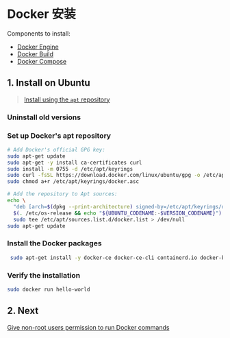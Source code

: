 # Docker 安装

Components to install:

+ [Docker Engine](https://docs.docker.com/engine/)
+ [Docker Build](https://docs.docker.com/build/)
+ [Docker Compose](https://docs.docker.com/compose/)

## 1. Install on Ubuntu

> [Install using the `apt` repository](https://docs.docker.com/engine/install/ubuntu/#install-using-the-repository)

### Uninstall old versions

### Set up Docker's apt repository

```bash
# Add Docker's official GPG key:
sudo apt-get update
sudo apt-get -y install ca-certificates curl
sudo install -m 0755 -d /etc/apt/keyrings
sudo curl -fsSL https://download.docker.com/linux/ubuntu/gpg -o /etc/apt/keyrings/docker.asc
sudo chmod a+r /etc/apt/keyrings/docker.asc

# Add the repository to Apt sources:
echo \
  "deb [arch=$(dpkg --print-architecture) signed-by=/etc/apt/keyrings/docker.asc] https://download.docker.com/linux/ubuntu \
  $(. /etc/os-release && echo "${UBUNTU_CODENAME:-$VERSION_CODENAME}") stable" | \
  sudo tee /etc/apt/sources.list.d/docker.list > /dev/null
sudo apt-get update
```

### Install the Docker packages

```bash
 sudo apt-get install -y docker-ce docker-ce-cli containerd.io docker-buildx-plugin docker-compose-plugin
```

### Verify the installation

```bash
sudo docker run hello-world
```

## 2. Next

[Give non-root users permission to run Docker commands](https://docs.docker.com/engine/install/linux-postinstall/)

